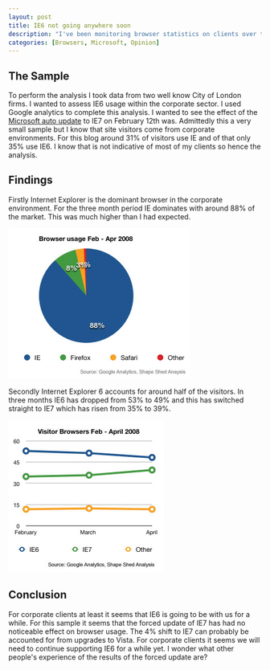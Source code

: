 ```yaml
--- 
layout: post
title: IE6 not going anywhere soon
description: "I've been monitoring browser statistics on clients over the last few months in order to understand the effects of the IE7 forced update by Microsoft. Among corporate clients it doesn't seem to have had much effect and IE6 looks set to be around for a while.  "
categories: [Browsers, Microsoft, Opinion]
---
```

## The Sample

To perform the analysis I took data from two well know City of London firms. I wanted to assess IE6 usage within the corporate sector. I used Google analytics to complete this analysis. I wanted to see the effect of the [Microsoft auto update][1] to IE7 on February 12th was. Admittedly this a very small sample but I know that site visitors come from corporate environments. For this blog around 31% of visitors use IE and of that only 35% use IE6. I know that is not indicative of most of my clients so hence the analysis. 

## Findings

Firstly Internet Explorer is the dominant browser in the corporate environment. For the three month period IE dominates with around 88% of the market. This was much higher than I had expected.

![Browser usage chart][2] 

Secondly Internet Explorer 6 accounts for around half of the visitors. In three months IE6 has dropped from 53% to 49% and this has switched straight to IE7 which has risen from 35% to 39%.

![Internet Explorer split chart][3] 

## Conclusion

For corporate clients at least it seems that IE6 is going to be with us for a while. For this sample it seems that the forced update of IE7 has had no noticeable effect on browser usage. The 4% shift to IE7 can probably be accounted for from upgrades to Vista. For corporate clients it seems we will need to continue supporting IE6 for a while yet. I wonder what other people's experience of the results of the forced update are?

 [1]: http://support.microsoft.com/default.aspx/kb/946202
 [2]: /images/articles/browser_usage.jpg
 [3]: /images/articles/ie_split.jpg
